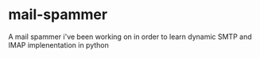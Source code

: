 # mail-spammer
A mail spammer i've been working on in order to learn dynamic SMTP and IMAP implenentation in python
